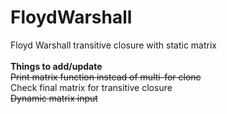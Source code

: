 # FloydWarshall
Floyd Warshall transitive closure with static matrix<br>
<br><b>Things to add/update</b>
<br><strike>Print matrix function instead of multi-for clone</strike>
<br>Check final matrix for transitive closure
<br><strike>Dynamic matrix input</strike>
